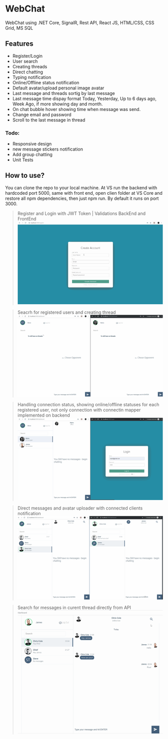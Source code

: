 # WebChat
WebChat using .NET Core, SignalR, Rest API, React JS, HTML/CSS, CSS Grid, MS SQL
## Features
* Register/Login
* User search
* Creating threads
* Direct chatting
* Typing notification
* Online/Offline status notification
* Default avatar/upload personal image avatar
* Last message and threads sortig by last message
* Last message time dispay format Today, Yesterday, Up to 6 days ago, Week Ago, if more showing day and month.
* On chat bubble hover showing time when message was send.
* Change email and password
* Scroll to the last message in thread
### Todo: 
* Responsive design
* new message stickers notification
* Add group chatting
* Unit Tests
## How to use?
You can clone the repo to your local machine. At VS run the backend with hardcoded port 5000, same with front end, open clien folder at VS Core and restore all npm dependencies, then just npm run. By default it runs on port 3000. 
>Register and Login with JWT Token | Validations BackEnd and FrontEnd
>![](Register.gif)

>Seacrh for registered users and creating thread
>![](search-create-thread.gif)

>Handling connection status, showing online/offline statuses for each registered user, not only connection with connectin mapper implemented on backend
>![](status.gif)

>Direct messages and avatar uploader with connected clients notification
>![](uploader-messaging.gif)

>Search for messages in curent thread directly from API
>![](search-in-messages.gif)
